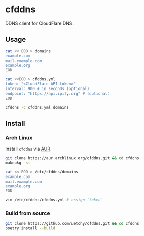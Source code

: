 # cfddns

DDNS client for CloudFlare DNS.

## Usage

```bash
cat << EOD > domains
example.com
mail.example.com
example.org
EOD

cat <<EOD > cfddns.yml
token: "<CloudFlare API token>"
interval: 900 # in seconds (optional)
endpoint: "https://api.ipify.org" # (optional)
EOD

cfddns -c cfddns.yml domains
```

## Install

### Arch Linux

Install `cfddns` via [AUR](https://aur.archlinux.org/packages/cfddns/).

```bash
git clone https://aur.archlinux.org/cfddns.git && cd cfddns
makepkg -si

cat << EOD > /etc/cfddns/domains
example.com
mail.example.com
example.org
EOD

vim /etc/cfddns/cfddns.yml # assign `token`
```

### Build from source

```bash
git clone https://github.com/uetchy/cfddns.git && cd cfddns
poetry install --build
```
